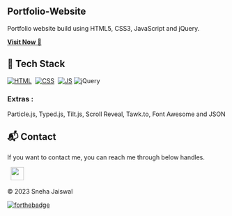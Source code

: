 ## Portfolio-Website
Portfolio website build using HTML5, CSS3, JavaScript and jQuery.

<a href="https://sneha-jais.github.io/Portfolio/" target="_blank">**Visit Now** 🚀</a>


## 📌 Tech Stack
[![HTML](https://img.shields.io/badge/html5%20-%23E34F26.svg?&style=for-the-badge&logo=html5&logoColor=white)](https://github.com/Sneha-jais/Portfolio/search?l=html)&nbsp;
[![CSS](https://img.shields.io/badge/css3%20-%231572B6.svg?&style=for-the-badge&logo=css3&logoColor=white)](https://github.com/Sneha-jais/Portfolio/search?l=css)&nbsp;
[![JS](https://img.shields.io/badge/javascript%20-%23323330.svg?&style=for-the-badge&logo=javascript&logoColor=%23F7DF1E)](https://github.com/Sneha-jais/Portfolio/search?l=javascript)
<img alt="jQuery" src="https://img.shields.io/badge/jquery-%230769AD.svg?style=for-the-badge&logo=jquery&logoColor=white"/>

### Extras : 
Particle.js, Typed.js, Tilt.js, Scroll Reveal, Tawk.to, Font Awesome and JSON

<!-- ## 📌 Sneak Peek of Main Page :
![mockup720](https://user-images.githubusercontent.com/64949957/124947013-1f682080-e02d-11eb-977e-df3bbd4fa838.png)
![ss](https://user-images.githubusercontent.com/64949957/159113640-d92665a8-f614-42b3-8456-66b97fc2e651.png) -->


<h2>📬 Contact</h2>


If you want to contact me, you can reach me through below handles.

&nbsp;&nbsp;<a href="https://www.linkedin.com/in/sneha-jaiswal-baa827205/"><img src="https://www.felberpr.com/wp-content/uploads/linkedin-logo.png" width="30"></img></a>

© 2023 Sneha Jaiswal


[![forthebadge](https://forthebadge.com/images/badges/built-with-love.svg)](https://forthebadge.com)
